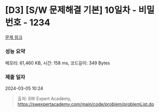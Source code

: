 # [D3] [S/W 문제해결 기본] 10일차 - 비밀번호 - 1234 

[문제 링크](https://swexpertacademy.com/main/code/problem/problemDetail.do?contestProbId=AV14_DEKAJcCFAYD) 

### 성능 요약

메모리: 61,460 KB, 시간: 158 ms, 코드길이: 349 Bytes

### 제출 일자

2024-03-05 10:24



> 출처: SW Expert Academy, https://swexpertacademy.com/main/code/problem/problemList.do